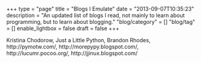 +++
type = "page"
title = "Blogs I Emulate"
date = "2013-09-07T10:35:23"
description = "An updated list of blogs I read, not mainly to learn about programming, but to learn about blogging."
"blog/category" = []
"blog/tag" = []
enable_lightbox = false
draft = false
+++

<p>Kristina Chodorow, Just a Little Python, Brandon Rhodes, http://pymotw.com/, http://morepypy.blogspot.com/, http://lucumr.pocoo.org/, http://jjinux.blogspot.com/</p>
    